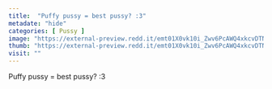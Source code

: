 ```yaml
---
title:  "Puffy pussy = best pussy? :3"
metadate: "hide"
categories: [ Pussy ]
image: "https://external-preview.redd.it/emt01X0vk10i_Zwv6PcAWQ4xkcvDTN9zQOxwnxjW8Io.jpg?auto=webp&s=69ea84239aad36017a52fb6767f329860e65e586"
thumb: "https://external-preview.redd.it/emt01X0vk10i_Zwv6PcAWQ4xkcvDTN9zQOxwnxjW8Io.jpg?width=1080&crop=smart&auto=webp&s=96459450ffa2a7f0f75526e998552519e86c1504"
visit: ""
---
```

Puffy pussy = best pussy? :3
